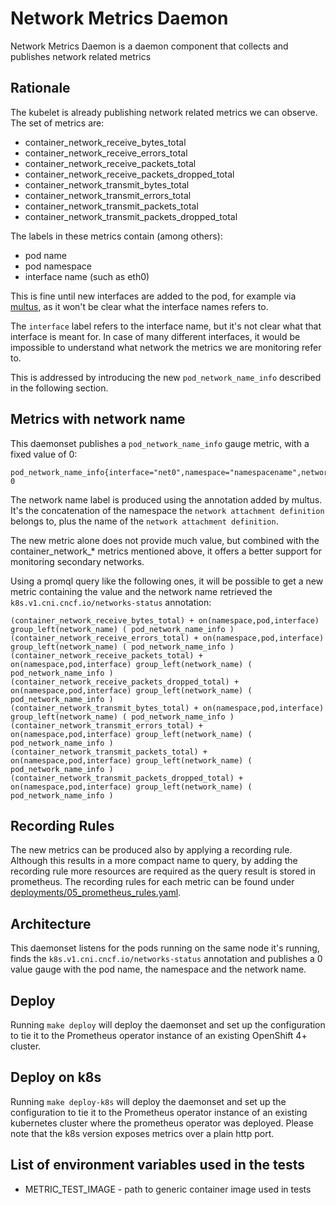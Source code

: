 # Network Metrics Daemon

Network Metrics Daemon is a daemon component that collects and publishes network related metrics

## Rationale

The kubelet is already publishing network related metrics we can observe.
The set of metrics are:

- container_network_receive_bytes_total
- container_network_receive_errors_total
- container_network_receive_packets_total
- container_network_receive_packets_dropped_total
- container_network_transmit_bytes_total
- container_network_transmit_errors_total
- container_network_transmit_packets_total
- container_network_transmit_packets_dropped_total

The labels in these metrics contain (among others):

- pod name
- pod namespace
- interface name (such as eth0)

This is fine until new interfaces are added to the pod, for example via [multus](https://github.com/intel/multus-cni), as it won't be clear what the interface names refers to.

The `interface` label refers to the interface name, but it's not clear what that interface is meant for. In case of many different interfaces, it would be impossible to understand what network the metrics we are monitoring refer to.

This is addressed by introducing the new `pod_network_name_info` described in the following section.

## Metrics with network name

This daemonset publishes a `pod_network_name_info` gauge metric, with a fixed value of 0:

```
pod_network_name_info{interface="net0",namespace="namespacename",network_name="nadnamespace/firstNAD",pod="podname"} 0
```

The network name label is produced using the annotation added by multus. It's the concatenation of the namespace the `network attachment definition` belongs to, plus the name of the `network attachment definition`.

The new metric alone does not provide much value, but combined with the container_network_* metrics mentioned above, it offers a better support for monitoring secondary networks.

Using a promql query like the following ones, it will be possible to get a new metric containing the value and the network name retrieved the `k8s.v1.cni.cncf.io/networks-status` annotation:

```
(container_network_receive_bytes_total) + on(namespace,pod,interface) group_left(network_name) ( pod_network_name_info )
(container_network_receive_errors_total) + on(namespace,pod,interface) group_left(network_name) ( pod_network_name_info )
(container_network_receive_packets_total) + on(namespace,pod,interface) group_left(network_name) ( pod_network_name_info )
(container_network_receive_packets_dropped_total) + on(namespace,pod,interface) group_left(network_name) ( pod_network_name_info )
(container_network_transmit_bytes_total) + on(namespace,pod,interface) group_left(network_name) ( pod_network_name_info )
(container_network_transmit_errors_total) + on(namespace,pod,interface) group_left(network_name) ( pod_network_name_info )
(container_network_transmit_packets_total) + on(namespace,pod,interface) group_left(network_name) ( pod_network_name_info )
(container_network_transmit_packets_dropped_total) + on(namespace,pod,interface) group_left(network_name) ( pod_network_name_info )
```

## Recording Rules

The new metrics can be produced also by applying a recording rule. Although this results in a more compact name to query, by adding the recording rule more resources are required as the query result is stored in prometheus. The recording rules for each metric can be found under [deployments/05_prometheus_rules.yaml](deployments/05_prometheus_rules.yaml).

## Architecture

This daemonset listens for the pods running on the same node it's running, finds the `k8s.v1.cni.cncf.io/networks-status` annotation and publishes a 0 value gauge with the pod name, the namespace and the network name.

## Deploy

Running `make deploy` will deploy the daemonset and set up the configuration to tie it to the Prometheus operator instance of an existing OpenShift 4+ cluster.

## Deploy on k8s

Running `make deploy-k8s` will deploy the daemonset and set up the configuration to tie it to the Prometheus operator instance of an existing kubernetes cluster where the prometheus operator was deployed. Please note that the k8s version exposes metrics over a plain http port.

## List of environment variables used in the tests

- METRIC_TEST_IMAGE - path to generic container image used in tests 